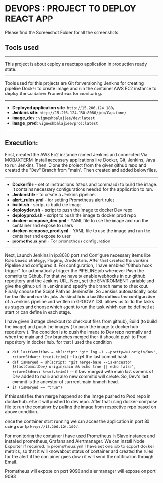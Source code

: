 # DEVOPS : PROJECT TO DEPLOY REACT APP 
Please find the Screenshot Folder for all the screenshots.

## Tools used
*******************************************************************************************************
This project is about deploy a reactapp application in production ready state. 
*******************************************************************************************************
Tools used for this projects are
   Git for versioning
   Jenkins for creating pipeline
   Docker to create image and run the container
   AWS EC2 instance to deploy the container
   Prometheus for monitoring.
*******************************************************************************************************
- **Deployed application site**: `http://15.206.124.180/`
- **Jenkins site**: `http://15.206.124.180:8080/job/Capstone/`
- **image_dev** : `vigneshbalajiee/dev:latest`
- **image_prod**: `vigneshbalajiee/prod:latest`
*******************************************************************************************************
## Execution:

First, created the AWS Ec2 instance named Jenkins and connected Via MOBAXTERM. Install necessary applications like Docker, Git, Jenkins, Java to run Jenkins. Then, Clone the project from the given github repo and created the "Dev" Branch from "main". Then created and added below files. 
*******************************************************************************************************
- **Dockerfile** - set of instructions (steps and command) to build the image. It contains necessary configurations needed for the application to run.
- **Jenkinsfile** - to create a Jenkins pipeline.
- **alert_rules.yml** - for setting Prometheus alert rules
- **build.sh** - script to build the image
- **deploydev.sh** - script to push the image to docker Dev repo 
- **deployprod.sh** - script to push the image to docker prod repo
- **docker-compose_dev.yml** - YAML file to use the image and run the container and expose to users
- **docker-compose_prod.yml** - YAML file to use the image and run the container and expose to user
- **prometheus.yml** - For prometheus configuration
*******************************************************************************************************
Next, Launch Jenkins in ip:8080 port and Configure necessary items like Role based strategy, Plugins, Credentials. After that created the Jenkins Pipeline and configured it. For configuration, I have enabled "Github hook trigger" for automatically trigger the PIPELINE job 
whenever Push the commits to Github. For that we have to enable webhooks in our github repository and the Jenkins URL. Next, set the ENVIRONMENT variable and give the github url in Jenkins and specify the branch name to checkout. Finally choose the Script Path as Jenkinsfile. So Jenkins automatically looks for the file and run the job.
Jenkinsfile is a textfile defines the configuration of a Jenkins pipeline and written in GROOVY DSL allows us to do the tasks as stages and choose which agent to run the task which can be defined at start or can define in each stage.

I have given 3 stage checkout (to checkout files from github), Build (to build the image) and push the images ( to push the image to docker hub repository ). The condition is to push the image to Dev repo normally and when the main and Dev branches merged then it shoould push to Prod repository in docker hub.
for that I used the condition 

-   `def lastCommitDev = sh(script: "git log -1 --pretty=%H origin/Dev", returnStdout: true).trim()` - to get the last commit hash
 -  `def isMerged = sh(script: "git merge-base --is-ancestor ${lastCommitDev} origin/main && echo true || echo false", returnStdout: true).trim()` -- if Dev merged with main last commit of Dev added to main and also new commitid will create. So, Dev's last commit is the ancestor of currrent main branch head.
  - `if (isMerged == "true")`

if this satisfies then merge happend so the image pushed to Prod repo in dockerhub. else it will pushed to dev repo. After that using docker-compose file to run the container by pulling the image from respective repo based on above condition.

once the container start running we can acces the application in port 80 using our Ip `http://15.206.124.180/.` 

For monitoring the container i have used Prometheus in Slave instance and installed prometheus, Grafana and Alertmanager. We can install Node Exporter if required. In prometheus.yml I have set one job to export docker metrics, so that it will knowabout status of container 
and created the rules for the alert if the container goes down it will send the notification through Email. 

Prometheus will expose on port 9090 and aler manager will expose on port 9093 


                    


